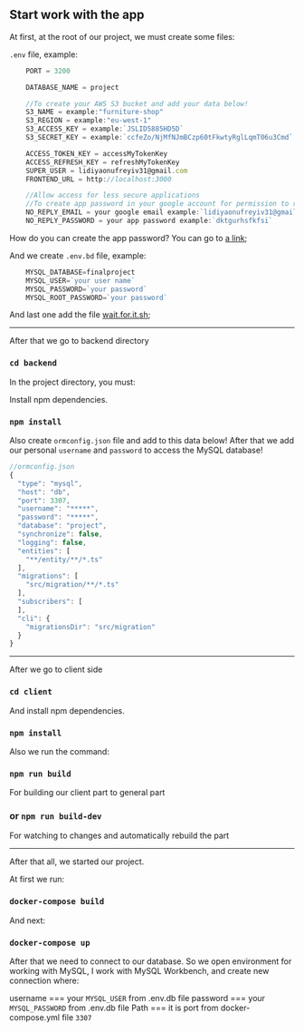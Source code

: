 ## Start work with the app

At first, at the root of our project, we must create some files:

`.env` file, example:

```js
    PORT = 3200

    DATABASE_NAME = project

    //To create your AWS S3 bucket and add your data below!
    S3_NAME = example:"furniture-shop"
    S3_REGION = example:"eu-west-1"
    S3_ACCESS_KEY = example:`JSLID5885HD5D`
    S3_SECRET_KEY = example:`ccfeZo/NjMfNJmBCzp60tFkwtyRglLqmT06u3Cmd`

    ACCESS_TOKEN_KEY = accessMyTokenKey
    ACCESS_REFRESH_KEY = refreshMyTokenKey
    SUPER_USER = lidiyaonufreyiv31@gmail.com
    FRONTEND_URL = http://localhost:3000

    //Allow access for less secure applications
    //To create app password in your google account for permission to receive emails from this application
    NO_REPLY_EMAIL = your google email example:`lidiyaonufreyiv31@gmail.com`
    NO_REPLY_PASSWORD = your app password example:`dktgurhsfkfsi`

```
How do you can create the app password? You can go to [a link](https://www.google.com/settings/security/lesssecureapps);

And we create `.env.bd` file, example:

```js
    MYSQL_DATABASE=finalproject
    MYSQL_USER=`your user name`
    MYSQL_PASSWORD=`your password`
    MYSQL_ROOT_PASSWORD=`your password`
```

And last one add the file [wait.for.it.sh](https://github.com/LidiyaKocherzhuk/wait.for.it.sh);

--------
After that we go to backend directory
### `cd backend`

In the project directory, you must:

Install npm dependencies.
### `npm install`

Also create `ormconfig.json` file and add to this data below!
After that we add our personal  `username` and `password` to access the MySQL database!

```js
//ormconfig.json
{
  "type": "mysql",
  "host": "db",
  "port": 3307,
  "username": "*****",
  "password": "*****",
  "database": "project",
  "synchronize": false,
  "logging": false,
  "entities": [
    "**/entity/**/*.ts"
  ],
  "migrations": [
    "src/migration/**/*.ts"
  ],
  "subscribers": [
  ],
  "cli": {
    "migrationsDir": "src/migration"
  }
}
```

-------
After we go to client side
### `cd client`

And install npm dependencies.
### `npm install`

Also we run the command:

### `npm run build`
For building our client part to general part

### or `npm run build-dev`
For watching to changes and automatically rebuild the part

-------
After that all, we started our project.

At first we run:
### `docker-compose build`

And next:
### `docker-compose up`

After that we need to connect to our database. So we open environment for working with MySQL,
I work with MySQL Workbench, and create new connection where:

username === your `MYSQL_USER` from .env.db file
password === your `MYSQL_PASSWORD` from .env.db file
Path === it is port from docker-compose.yml file `3307`

